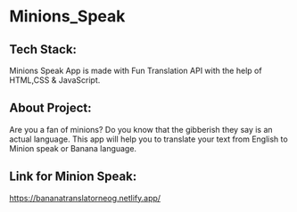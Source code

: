 # Minions_Speak
## Tech Stack:
Minions Speak App is made with Fun Translation API with the help of HTML,CSS & JavaScript.
## About Project:
Are you a fan of minions? Do you know that the gibberish they say is an actual language. This app will help you to translate your text from English to Minion speak or Banana language.
## Link for Minion Speak:
https://bananatranslatorneog.netlify.app/
